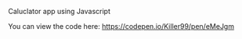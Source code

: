Caluclator app using Javascript

You can view the code here:
https://codepen.io/Killer99/pen/eMeJgm
